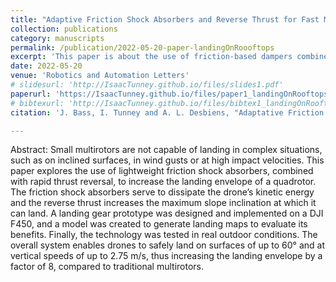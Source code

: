 ```yaml
---
title: "Adaptive Friction Shock Absorbers and Reverse Thrust for Fast Multirotor Landing on Inclined Surfaces"
collection: publications
category: manuscripts
permalink: /publication/2022-05-20-paper-landingOnRoooftops
excerpt: 'This paper is about the use of friction-based dampers combined with thrust reversal to enable small multirotors to land rapidly on steep surfaces (up to 60°) such as rooftops.'
date: 2022-05-20
venue: 'Robotics and Automation Letters'
# slidesurl: 'http://IsaacTunney.github.io/files/slides1.pdf'
paperurl: 'https://IsaacTunney.github.io/files/paper1_landingOnRooftops.pdf'
# bibtexurl: 'http://IsaacTunney.github.io/files/bibtex1_landingOnRooftops.bib'
citation: 'J. Bass, I. Tunney and A. L. Desbiens, "Adaptative Friction Shock Absorbers and Reverse Thrust for Fast Multirotor Landing on Inclined Surfaces," in IEEE Robotics and Automation Letters, vol. 7, no. 3, pp. 6701-6708, July 2022, doi: 10.1109/LRA.2022.3176102'

---
```


Abstract: Small multirotors are not capable of landing in complex situations, such as on inclined surfaces, in wind gusts or at high impact velocities. This paper explores the use of lightweight friction shock absorbers, combined with rapid thrust reversal, to increase the landing envelope of a quadrotor. The friction shock absorbers serve to dissipate the drone’s kinetic energy and the reverse thrust increases the maximum slope inclination at which it can land. A landing gear prototype was designed and implemented on a DJI F450, and a model was created to generate landing maps to evaluate its benefits. Finally, the technology was tested in real outdoor conditions. The overall system enables drones to safely land on surfaces of up to 60° and at vertical speeds of up to 2.75 m/s, thus increasing the landing envelope by a factor of 8, compared to traditional multirotors.

<!-- The contents above will be part of a list of publications, if the user clicks the link for the publication than the contents of section will be rendered as a full page, allowing you to provide more information about the paper for the reader. When publications are displayed as a single page, the contents of the above "citation" field will automatically be included below this section in a smaller font. -->
